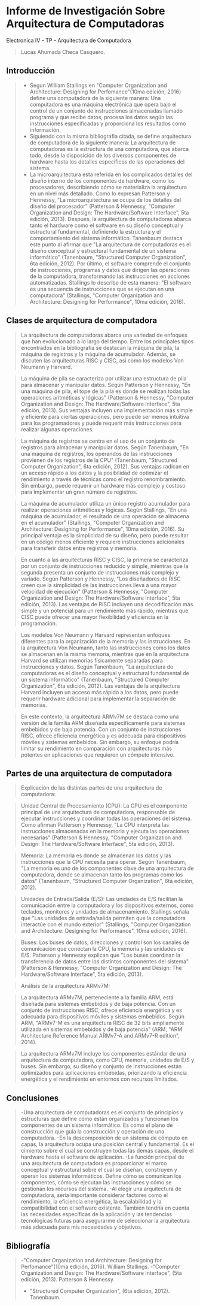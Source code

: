 # Informe de Investigación Sobre Arquitectura de Computadoras

Electronica IV - TP - Arquitectura de Computadora

>Lucas Ahumada Checa Casquero.

## Introducción

>- Segun William Stallings en "Computer Organization and Architecture: Designing for Perfomance"(10ma edición, 2016) define una computadora de la siguiente manera:
  Una computadora es una máquina electrónica que opera bajo el control de un conjunto de instrucciones almacenadas llamado programa y que recibe datos, procesa los datos según las instrucciones especificadas y proporciona los resultados como información.
>- Siguiendo con la misma bibliografia citada, se define arquitectura de computadora de la siguiente manera:
  La arquitectura de computadoras es la estructura de una computadora, que abarca todo, desde la disposición de los diversos componentes de hardware hasta los detalles específicos de las operaciones del sistema.
>- La microarquitectura esta referida en los complicados detalles del diseño interno de los componentes de hardware, como los procesadores, describiendo cómo se materializa la arquitectura en un nivel más detallado. Como lo expresan Patterson y Hennessy, "La microarquitectura se ocupa de los detalles del diseño del procesador" (Patterson & Hennessy, "Computer Organization and Design: The Hardware/Software Interface", 5ta edición, 2013).
Despues, la arquitectura de computadoras abarca tanto el hardware como el software en su diseño conceptual y estructural fundamental, definiendo la estructura y el comportamiento del sistema informático. Tanenbaum destaca este punto al afirmar que "La arquitectura de computadoras es el diseño conceptual y estructural fundamental de un sistema informático" (Tanenbaum, "Structured Computer Organization", 6ta edición, 2012).
Por último, el software comprende el conjunto de instrucciones, programas y datos que dirigen las operaciones de la computadora, transformando las instrucciones en acciones automatizadas. Stallings lo describe de esta manera: "El software es una secuencia de instrucciones que se ejecutan en una computadora" (Stallings, "Computer Organization and Architecture: Designing for Performance", 10ma edición, 2016).

## Clases de arquitectura de computadora

>La arquitectura de computadoras abarca una variedad de enfoques que han evolucionado a lo largo del tiempo. Entre los principales tipos encontrados en la bibliografía se destacan la máquina de pila, la máquina de registros y la máquina de acumulador. Además, se discuten las arquitecturas RISC y CISC, así como los modelos Von Neumann y Harvard.

>La máquina de pila se caracteriza por utilizar una estructura de pila para almacenar y manipular datos. Según Patterson y Hennessy, "En una máquina de pila, el tope de la pila es donde se realizan todas las operaciones aritméticas y lógicas" (Patterson & Hennessy, "Computer Organization and Design: The Hardware/Software Interface", 5ta edición, 2013). Sus ventajas incluyen una implementación más simple y eficiente para ciertas operaciones, pero puede ser menos intuitiva para los programadores y puede requerir más instrucciones para realizar algunas operaciones.

>La máquina de registros se centra en el uso de un conjunto de registros para almacenar y manipular datos. Según Tanenbaum, "En una máquina de registros, los operandos de las instrucciones provienen de los registros de la CPU" (Tanenbaum, "Structured Computer Organization", 6ta edición, 2012). Sus ventajas radican en un acceso rápido a los datos y la posibilidad de optimizar el rendimiento a través de técnicas como el registro renombramiento. Sin embargo, puede requerir un hardware más complejo y costoso para implementar un gran número de registros.

>La máquina de acumulador utiliza un único registro acumulador para realizar operaciones aritméticas y lógicas. Según Stallings, "En una máquina de acumulador, el resultado de una operación se almacena en el acumulador" (Stallings, "Computer Organization and Architecture: Designing for Performance", 10ma edición, 2016). Su principal ventaja es la simplicidad de su diseño, pero puede resultar en un código menos eficiente y requiere instrucciones adicionales para transferir datos entre registros y memoria.

>En cuanto a las arquitecturas RISC y CISC, la primera se caracteriza por un conjunto de instrucciones reducido y simple, mientras que la segunda presenta un conjunto de instrucciones más complejo y variado. Según Patterson y Hennessy, "Los diseñadores de RISC creen que la simplicidad de las instrucciones lleva a una mayor velocidad de ejecución" (Patterson & Hennessy, "Computer Organization and Design: The Hardware/Software Interface", 5ta edición, 2013). Las ventajas de RISC incluyen una decodificación más simple y un potencial para un rendimiento más rápido, mientras que CISC puede ofrecer una mayor flexibilidad y eficiencia en la programación.

>Los modelos Von Neumann y Harvard representan enfoques diferentes para la organización de la memoria y las instrucciones. En la arquitectura Von Neumann, tanto las instrucciones como los datos se almacenan en la misma memoria, mientras que en la arquitectura Harvard se utilizan memorias físicamente separadas para instrucciones y datos. Según Tanenbaum, "La arquitectura de computadoras es el diseño conceptual y estructural fundamental de un sistema informático" (Tanenbaum, "Structured Computer Organization", 6ta edición, 2012). Las ventajas de la arquitectura Harvard incluyen un acceso más rápido a los datos, pero puede requerir hardware adicional para implementar la separación de memorias.

>En este contexto, la arquitectura ARMv7M se destaca como una versión de la familia ARM diseñada específicamente para sistemas embebidos y de baja potencia. Con un conjunto de instrucciones RISC, ofrece eficiencia energética y es adecuada para dispositivos móviles y sistemas embebidos. Sin embargo, su enfoque podría limitar su rendimiento en comparación con arquitecturas más potentes en aplicaciones que requieren un cómputo intensivo.

## Partes de una arquitectura de computadora

>Explicación de las distintas partes de una arquitectura de computadora:

>Unidad Central de Procesamiento (CPU): La CPU es el componente principal de una arquitectura de computadora, responsable de ejecutar instrucciones y coordinar todas las operaciones del sistema. Como afirman Patterson y Hennessy, "La CPU interpreta las instrucciones almacenadas en la memoria y ejecuta las operaciones necesarias" (Patterson & Hennessy, "Computer Organization and Design: The Hardware/Software Interface", 5ta edición, 2013).

>Memoria: La memoria es donde se almacenan los datos y las instrucciones que la CPU necesita para operar. Según Tanenbaum, "La memoria es uno de los componentes clave de una arquitectura de computadora, donde se almacenan tanto los programas como los datos" (Tanenbaum, "Structured Computer Organization", 6ta edición, 2012).

>Unidades de Entrada/Salida (E/S): Las unidades de E/S facilitan la comunicación entre la computadora y los dispositivos externos, como teclados, monitores y unidades de almacenamiento. Stallings señala que "Las unidades de entrada/salida permiten que la computadora interactúe con el mundo exterior" (Stallings, "Computer Organization and Architecture: Designing for Performance", 10ma edición, 2016).

>Buses: Los buses de datos, direcciones y control son los canales de comunicación que conectan la CPU, la memoria y las unidades de E/S. Patterson y Hennessy explican que "Los buses coordinan la transferencia de datos entre los distintos componentes del sistema" (Patterson & Hennessy, "Computer Organization and Design: The Hardware/Software Interface", 5ta edición, 2013).

>Análisis de la arquitectura ARMv7M:

>La arquitectura ARMv7M, perteneciente a la familia ARM, está diseñada para sistemas embebidos y de baja potencia. Con un conjunto de instrucciones RISC, ofrece eficiencia energética y es adecuada para dispositivos móviles y sistemas embebidos. Según ARM, "ARMv7-M es una arquitectura RISC de 32 bits ampliamente utilizada en sistemas embebidos y de baja potencia" (ARM, "ARM Architecture Reference Manual ARMv7-A and ARMv7-R edition", 2014).

>La arquitectura ARMv7M incluye los componentes estándar de una arquitectura de computadora, como CPU, memoria, unidades de E/S y buses. Sin embargo, su diseño y conjunto de instrucciones están optimizados para aplicaciones embebidas, priorizando la eficiencia energética y el rendimiento en entornos con recursos limitados.


## Conclusiones

>-Una arquitectura de computadoras es el conjunto de principios y estructuras que define cómo están organizados y funcionan los componentes de un sistema informático. Es como el plano de construcción que guía la construcción y operación de una computadora.
>-En la descomposición de un sistema de cómputo en capas, la arquitectura ocupa una posición central y fundamental. Es el cimiento sobre el cual se construyen todas las demás capas, desde el hardware hasta el software de aplicación.
>-La función principal de una arquitectura de computadora es proporcionar el marco conceptual y estructural sobre el cual se diseñan, construyen y operan los sistemas informáticos. Define cómo se comunican los componentes, cómo se ejecutan las instrucciones y cómo se gestionan los recursos del sistema.
>-Al elegir una arquitectura de computadora, sería importante considerar factores como el rendimiento, la eficiencia energética, la escalabilidad y la compatibilidad con el software existente. También tendría en cuenta las necesidades específicas de la aplicación y las tendencias tecnológicas futuras para asegurarme de seleccionar la arquitectura más adecuada para mis necesidades y objetivos.



## Bibliografía

>-"Computer Organization and Architecture: Designing for Perfomance"(10ma edición, 2016).  William Stallings.
>-"Computer Organization and Design: The Hardware/Software Interface", (5ta edición, 2013). Patterson & Hennessy.
>- "Structured Computer Organization", (6ta edición, 2012). Tanenbaum.
